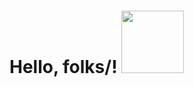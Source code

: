 # Hello, folks/! <img src="https://media.giphy.com/media/26AHJRDdK0iTyu1xK/giphy.gif" width="100px">
<!--![Header](/AnnanyaPandey.png)-->
<!--![Header](https://media.giphy.com/media/1XCcD9VLQZ2Io/giphy.gif)-->
<!--### Hi there 👋-->
<!--width="30px"-->

<!--
**Annanya481/Annanya481** is a ✨ _special_ ✨ repository because its `README.md` (this file) appears on your GitHub profile.

Here are some ideas to get you started:

- 🔭 I’m currently working on ...
- 🌱 I’m currently learning ...
- 👯 I’m looking to collaborate on ...
- 🤔 I’m looking for help with ...
- 💬 Ask me about ...
- 📫 How to reach me: ...
- 😄 Pronouns: ...
- ⚡ Fun fact: ...
-->
